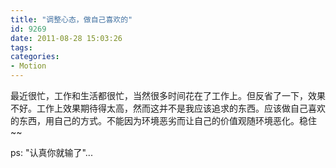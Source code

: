 ```yaml
---
title: "调整心态，做自己喜欢的"
id: 9269
date: 2011-08-28 15:03:26
tags: 
categories: 
- Motion
---
```


最近很忙，工作和生活都很忙，当然很多时间花在了工作上。但反省了一下，效果不好。工作上效果期待得太高，然而这并不是我应该追求的东西。应该做自己喜欢的东西，用自己的方式。不能因为环境恶劣而让自己的价值观随环境恶化。稳住~~

ps: "认真你就输了"...